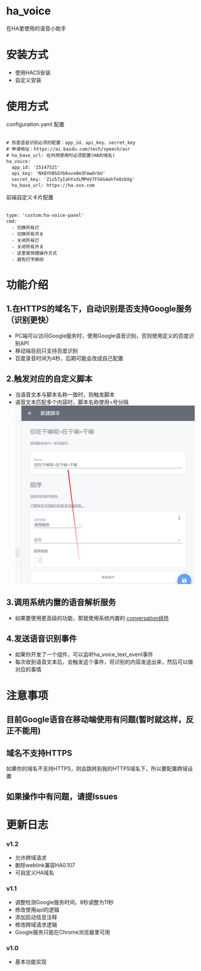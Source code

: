 # ha_voice
在HA里使用的语音小助手

# 安装方式
 - 使用HACS安装
 - 自定义安装

# 使用方式

configuration.yaml 配置
```

# 百度语音识别必须的配置：app_id、api_key、secret_key
# 申请地址：https://ai.baidu.com/tech/speech/asr
# ha_base_url: 在外网使用时必须配置(HA的域名)
ha_voice:
  app_id: '15147521'
  api_key: 'NXQYhBSGYb6xve8m3FmwOrkU'
  secret_key: 'Zio57yIahYxXLMPmV7FSkG4ahfe0zbXg'
  ha_base_url: https://ha.xxx.com

```

前端自定义卡片配置
```

type: 'custom:ha-voice-panel'
cmd:
  - 切换所有灯
  - 切换所有开关
  - 关闭所有灯
  - 关闭所有开关
  - 这里是快捷操作方式
  - 避免打字麻烦

```

# 功能介绍

## 1.在HTTPS的域名下，自动识别是否支持Google服务（识别更快）
- PC端可以访问Google服务时，使用Google语音识别，否则使用定义的百度识别API
- 移动端目前只支持百度识别
- 百度录音时间为4秒，后期可能会改成自己配置

## 2.触发对应的自定义脚本
- 当语音文本与脚本名称一致时，则触发脚本
- 语音文本匹配多个内容时，脚本名称使用=号分隔
![选择媒体插件](./screenshorts/1.png)

## 3.调用系统内置的语音解析服务
- 如果要使用更高级的功能，那就使用系统内置的 [conversation组件](https://www.home-assistant.io/integrations/conversation/)

## 4.发送语音识别事件
- 如果你开发了一个组件，可以监听ha_voice_text_event事件
- 每次收到语音文本后，会触发这个事件，将识别的内容发送出来，然后可以做对应的事情

# 注意事项

## 目前Google语音在移动端使用有问题(暂时就这样，反正不能用)

## 域名不支持HTTPS

如果你的域名不支持HTTPS，则会跳转到我的HTTPS域名下，所以要配置跨域设置

## 如果操作中有问题，请提Issues


# 更新日志

### v1.2
- 允许跨域请求
- 删除weblink兼容HA0.107
- 可自定义HA域名

### v1.1
- 调整检测Google服务时间，8秒调整为11秒
- 修改使用api的逻辑
- 添加启动信息注释
- 修改跨域请求逻辑
- Google服务只能在Chrome浏览器里可用

### v1.0
- 基本功能实现